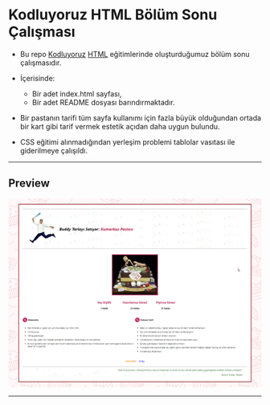 # Kodluyoruz HTML Bölüm Sonu Çalışması

 * Bu repo [Kodluyoruz](https://www.kodluyoruz.org) [HTML](https://app.patika.dev/courses/html) eğitimlerinde oluşturduğumuz bölüm sonu çalışmasıdır.

 * İçerisinde:
    * Bir adet index.html sayfası,
    * Bir adet README dosyası barındırmaktadır.

* Bir pastanın tarifi tüm sayfa kullanımı için fazla büyük olduğundan ortada bir kart gibi tarif vermek estetik açıdan daha uygun bulundu. 
* CSS eğitimi alınmadığından yerleşim problemi tablolar vasıtası ile giderilmeye çalışıldı.

---
## Preview


![echo-emrealper](img/echo-emrealper-kumarbaz-pastasi.png)

---